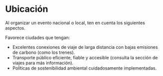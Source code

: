 # Ubicación 

Al organizar un evento nacional o local, ten en cuenta los siguientes aspectos.

Favorece ciudades que tengan:
- Excelentes conexiones de viaje de larga distancia con bajas emisiones de carbono (como los trenes).
- Transporte público eficiente, fiable y accesible (consulta la sección de viajes para más información).
- Políticas de sostenibilidad ambiental cuidadosamente implementadas.